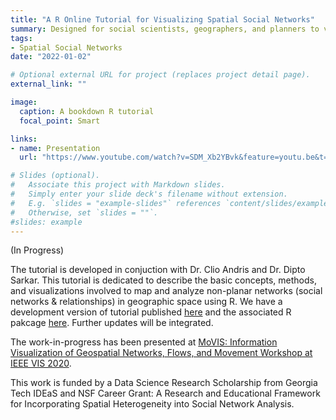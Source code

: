 ```yaml
---
title: "A R Online Tutorial for Visualizing Spatial Social Networks"
summary: Designed for social scientists, geographers, and planners to visualize spatial social networks in R. The tutorial comes with a R package that embed advanced functions and sample datasets. 
tags:
- Spatial Social Networks
date: "2022-01-02"

# Optional external URL for project (replaces project detail page).
external_link: ""

image:
  caption: A bookdown R tutorial
  focal_point: Smart

links:
- name: Presentation 
  url: "https://www.youtube.com/watch?v=SDM_Xb2YBvk&feature=youtu.be&t=10501&ab_channel=IEEEVisualizationConference"

# Slides (optional).
#   Associate this project with Markdown slides.
#   Simply enter your slide deck's filename without extension.
#   E.g. `slides = "example-slides"` references `content/slides/example-slides.md`.
#   Otherwise, set `slides = ""`.
#slides: example
---
```


(In Progress)

The tutorial is developed in conjuction with Dr. Clio Andris and Dr. Dipto Sarkar. This tutorial is dedicated to describe the basic concepts, methods, and visualizations involved to map and analyze non-planar networks (social networks & relationships) in geographic space using R. We have a development version of tutorial published [here](https://friendlycities-gatech.github.io/SSN_tutorial/) and the associated R pakcage [here](https://github.com/friendlycities-gatech/SSNtools). Further updates will be integrated. 

The work-in-progress has been presented at [MoVIS: Information Visualization of Geospatial Networks, Flows, and Movement Workshop at IEEE VIS 2020](https://www.youtube.com/watch?v=SDM_Xb2YBvk&feature=youtu.be&t=10501&ab_channel=IEEEVisualizationConference). 

This work is funded by a Data Science Research Scholarship from Georgia Tech IDEaS and NSF Career Grant: A Research and Educational Framework for Incorporating Spatial Heterogeneity into Social Network Analysis. 
